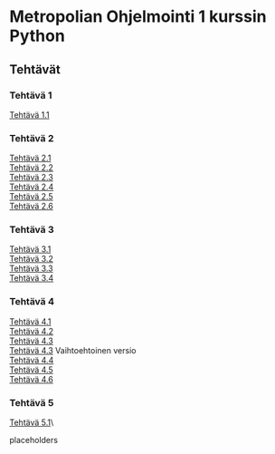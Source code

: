 # Metropolian Ohjelmointi 1 kurssin Python
## Tehtävät
### Tehtävä 1
[Tehtävä 1.1](<Tehtävä 1/Tehtävä_1_1.py>)
### Tehtävä 2
[Tehtävä 2.1](<Tehtävä 2/Tehtävä_2_1.py>)\
[Tehtävä 2.2](<Tehtävä 2/Tehtävä_2_2.py>)\
[Tehtävä 2.3](<Tehtävä 2/Tehtävä_2_3.py>)\
[Tehtävä 2.4](<Tehtävä 2/Tehtävä_2_4.py>)\
[Tehtävä 2.5](<Tehtävä 2/Tehtävä_2_5.py>)\
[Tehtävä 2.6](<Tehtävä 2/Tehtävä_2_6.py>)
### Tehtävä 3
[Tehtävä 3.1](<Tehtävä 3/Tehtävä_3_1.py>)\
[Tehtävä 3.2](<Tehtävä 3/Tehtävä_3_2.py>)\
[Tehtävä 3.3](<Tehtävä 3/Tehtävä_3_3.py>)\
[Tehtävä 3.4](<Tehtävä 3/Tehtävä_3_4.py>)
### Tehtävä 4
[Tehtävä 4.1](<Tehtävä 4/Tehtävä_4_1.py>)\
[Tehtävä 4.2](<Tehtävä 4/Tehtävä_4_2.py>)\
[Tehtävä 4.3](<Tehtävä 4/Tehtävä_4_3.py>)\
[Tehtävä 4.3](<Tehtävä 4/Tehtävä_4_3V2.py>) Vaihtoehtoinen versio\
[Tehtävä 4.4](<Tehtävä 4/Tehtävä_4_4.py>)\
[Tehtävä 4.5](<Tehtävä 4/Tehtävä_4_5.py>)\
[Tehtävä 4.6](<Tehtävä 4/Tehtävä_4_6.py>)
### Tehtävä 5
[Tehtävä 5.1](<Tehtävä 5/Tehtävä_5_1.py>)\

placeholders